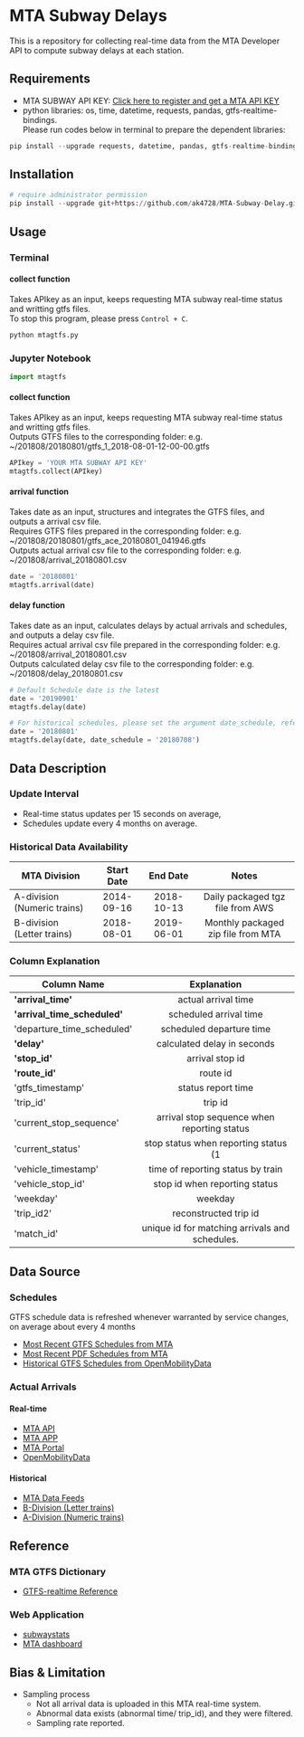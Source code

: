 # MTA Subway Delays
This is a repository for collecting real-time data from the MTA Developer API to compute subway delays at each station.

## Requirements
- MTA SUBWAY API KEY: [Click here to register and get a MTA API KEY](https://datamine.mta.info/user/register)
- python libraries: os, time, datetime, requests, pandas, gtfs-realtime-bindings.  
Please run codes below in terminal to prepare the dependent libraries:  
``` python
pip install --upgrade requests, datetime, pandas, gtfs-realtime-bindings
```

## Installation
``` python
# require administrator permission
pip install --upgrade git+https://github.com/ak4728/MTA-Subway-Delay.git
```

## Usage
### Terminal
#### collect function
Takes APIkey as an input, keeps requesting MTA subway real-time status and writting gtfs files.  
To stop this program, please press ```Control + C```.
```python
python mtagtfs.py
```

### Jupyter Notebook
``` python
import mtagtfs
```
#### collect function
Takes APIkey as an input, keeps requesting MTA subway real-time status and writting gtfs files.  
Outputs GTFS files to the corresponding folder: e.g. ~/201808/20180801/gtfs_1_2018-08-01-12-00-00.gtfs
``` python
APIkey = 'YOUR MTA SUBWAY API KEY'
mtagtfs.collect(APIkey)
```
#### arrival function
Takes date as an input, structures and integrates the GTFS files, and outputs a arrival csv file.  
Requires GTFS files prepared in the corresponding folder: e.g. ~/201808/20180801/gtfs_ace_20180801_041946.gtfs  
Outputs actual arrival csv file to the corresponding folder: e.g. ~/201808/arrival_20180801.csv
``` python
date = '20180801'
mtagtfs.arrival(date)
```

#### delay function
Takes date as an input, calculates delays by actual arrivals and schedules, and outputs a delay csv file.  
Requires actual arrival csv file prepared in the corresponding folder: e.g. ~/201808/arrival_20180801.csv  
Outputs calculated delay csv file to the corresponding folder: e.g. ~/201808/delay_20180801.csv
``` python
# Default Schedule date is the latest
date = '20190901'
mtagtfs.delay(date)

# For historical schedules, please set the argument date_schedule, refer to: https://transitfeeds.com/p/mta/79:
date = '20180801'
mtagtfs.delay(date, date_schedule = '20180708')
```
## Data Description
### Update Interval
- Real-time status updates per 15 seconds on average,
- Schedules update every 4 months on average.

### Historical Data Availability
| MTA Division | Start Date |	End Date	| Notes |
| ------------- |:-------------:| :-------------:| :-------------:|
|A-division (Numeric trains)|2014-09-16|2018-10-13|Daily packaged tgz file from AWS |
|B-division  (Letter trains)|2018-08-01|2019-06-01|Monthly packaged zip file from MTA|


### Column Explanation
| Column Name | Explanation |
| ------------- |:-------------:|
|**'arrival_time'**|actual arrival time|
|**'arrival_time_scheduled'**|scheduled arrival time|
|'departure_time_scheduled'|scheduled departure time|
|**'delay'**|calculated delay in seconds|
|**'stop_id'**|arrival stop id|
|**'route_id'**|route id|
|'gtfs_timestamp'|status report time|
|'trip_id'|trip id|
|'current_stop_sequence'|arrival stop sequence when reporting status|
|'current_status'|stop status when reporting status (1|STOPPED_AT| 2||IN_TRANSIT_TO)|
|'vehicle_timestamp'|time of reporting status by train|
|'vehicle_stop_id'|stop id when reporting status|
|'weekday'|weekday|
|'trip_id2'|reconstructed trip id|
|'match_id'|unique id for matching arrivals and schedules.



## Data Source
### Schedules
GTFS schedule data is refreshed whenever warranted by service changes, on average about every 4 months
- [Most Recent GTFS Schedules from MTA](http://web.mta.info/developers/data/nyct/subway/google_transit.zip)
- [Most Recent PDF Schedules from MTA](https://new.mta.info/schedules)
- [Historical GTFS Schedules from OpenMobilityData](https://transitfeeds.com/p/mta/79)

### Actual Arrivals
#### Real-time
- [MTA API](http://datamine.mta.info/list-of-feeds)
- [MTA APP](http://subwaytime.mta.info/)
- [MTA Portal](https://new.mta.info/)
- [OpenMobilityData](https://transitfeeds.com/p/mta/234)

#### Historical
- [MTA Data Feeds](http://web.mta.info/developers/developer-data-terms.html#data)
- [B-Division (Letter trains)](http://web.mta.info/developers/data/archives.html)
- [A-Division (Numeric trains)](https://datamine-history.s3.amazonaws.com/index.html)
## Reference
### MTA GTFS Dictionary
- [GTFS-realtime Reference](http://datamine.mta.info/sites/all/files/pdfs/GTFS-Realtime-NYC-Subway%20version%201%20dated%207%20Sep.pdf)

### Web Application
- [subwaystats](http://subwaystats.com/)
- [MTA dashboard](http://dashboard.mta.info/)

## Bias & Limitation
- Sampling process
  - Not all arrival data is uploaded in this MTA real-time system.
  - Abnormal data exists (abnormal time/ trip_id), and they were filtered.
  - Sampling rate reported.
